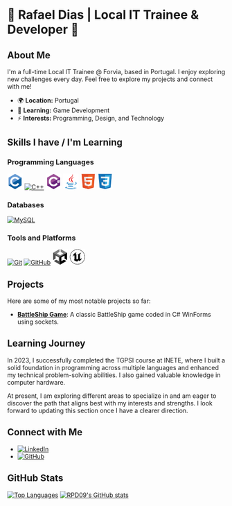 # 🌟 Rafael Dias | Local IT Trainee & Developer 🌟

## About Me

I'm a full-time Local IT Trainee @ Forvia, based in Portugal. I enjoy exploring new challenges every day. Feel free to explore my projects and connect with me!


- 🌍 **Location:** Portugal
- 🧠 **Learning:** Game Development
- ⚡ **Interests:** Programming, Design, and Technology

## Skills I have / I'm Learning

### Programming Languages

<a href="https://en.wikipedia.org/wiki/C_(programming_language)" target="_blank" rel="noreferrer">
  <img src="https://raw.githubusercontent.com/devicons/devicon/master/icons/c/c-original.svg" width="36" height="36" alt="C" /></a>
<a href="https://en.wikipedia.org/wiki/C%2B%2B" target="_blank" rel="noreferrer">
  <img src="https://cdn.jsdelivr.net/gh/devicons/devicon@latest/icons/cplusplus/cplusplus-original.svg" width="36" height="36" alt="C++" /></a>  
<a href="https://learn.microsoft.com/en-us/dotnet/csharp/" target="_blank" rel="noreferrer">
  <img src="https://raw.githubusercontent.com/devicons/devicon/master/icons/csharp/csharp-original.svg" width="36" height="36" alt="C#" /></a>
<a href="https://www.oracle.com/java/" target="_blank" rel="noreferrer">
  <img src="https://raw.githubusercontent.com/devicons/devicon/master/icons/java/java-original.svg" width="36" height="36" alt="Java" /></a>
<a href="https://developer.mozilla.org/en-US/docs/Web/HTML" target="_blank" rel="noreferrer">
  <img src="https://raw.githubusercontent.com/devicons/devicon/master/icons/html5/html5-original.svg" width="36" height="36" alt="HTML" /></a>
<a href="https://developer.mozilla.org/en-US/docs/Web/CSS" target="_blank" rel="noreferrer">
  <img src="https://raw.githubusercontent.com/devicons/devicon/master/icons/css3/css3-original.svg" width="36" height="36" alt="CSS" /></a>


### Databases

<p align="left">
<a href="https://www.mysql.com/" target="_blank" rel="noreferrer"><img src="https://raw.githubusercontent.com/danielcranney/readme-generator/main/public/icons/skills/mysql-colored.svg" width="36" height="36" alt="MySQL" /></a>
</p>

### Tools and Platforms

<a href="https://git-scm.com/" target="_blank" rel="noreferrer"><img src="https://raw.githubusercontent.com/danielcranney/readme-generator/main/public/icons/skills/git-colored.svg" width="36" height="36" alt="Git" /></a>
<a href="https://github.com/" target="_blank" rel="noreferrer"><img src="https://cdn.jsdelivr.net/gh/devicons/devicon/icons/github/github-original.svg" width="36" height="36" alt="GitHub" /></a>
<a href="https://unity.com/" target="_blank" rel="noreferrer">
  <img src="https://raw.githubusercontent.com/devicons/devicon/master/icons/unity/unity-original.svg" width="36" height="36" alt="Unity" /></a>
<a href="https://www.unrealengine.com/" target="_blank" rel="noreferrer">
  <img src="https://raw.githubusercontent.com/devicons/devicon/master/icons/unrealengine/unrealengine-original.svg" width="36" height="36" alt="Unreal Engine" /></a>
</p>

## Projects

Here are some of my most notable projects so far:

- **[BattleShip Game](https://github.com/RPD09/Battleship-game)**: A classic BattleShip game coded in C# WinForms using sockets.

## Learning Journey

In 2023, I successfully completed the TGPSI course at INETE, where I built a solid foundation in programming across multiple languages and enhanced my technical problem-solving abilities. I also gained valuable knowledge in computer hardware.

At present, I am exploring different areas to specialize in and am eager to discover the path that aligns best with my interests and strengths. I look forward to updating this section once I have a clearer direction.

## Connect with Me

- [![LinkedIn](https://img.shields.io/badge/LinkedIn-0A66C2?style=for-the-badge&logo=linkedin&logoColor=white)](https://www.linkedin.com/in/rafael-pdias/)
- [![GitHub](https://img.shields.io/badge/GitHub-181717?style=for-the-badge&logo=github&logoColor=white)](https://www.github.com/RPD09)
 
## GitHub Stats

<p align="left">
  <a href="https://github.com/RPD09" align="left"><img src="https://github-readme-stats.vercel.app/api/top-langs/?username=RPD09&langs_count=11&title_color=a855f7&text_color=facc15&icon_color=a855f7&bg_color=27272a&hide_border=true&locale=en&custom_title=Top%20%Languages" alt="Top Languages" /></a>
<a href="http://www.github.com/RPD09"><img src="https://github-readme-stats.vercel.app/api?username=RPD09&show_icons=true&hide=&count_private=true&title_color=a855f7&text_color=facc15&icon_color=a855f7&bg_color=27272a&hide_border=true&show_icons=true" alt="RPD09's GitHub stats" /></a>
</p>
